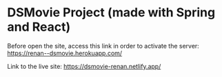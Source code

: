 # DSMovie Project (made with Spring and React)

Before open the site, access this link in order to activate the server: https://renan--dsmovie.herokuapp.com/

Link to the live site: https://dsmovie-renan.netlify.app/
